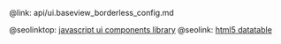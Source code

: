 @link: api/ui.baseview_borderless_config.md

@seolinktop: [javascript ui components library](https://webix.com)
@seolink: [html5 datatable](https://webix.com/widget/datatable/)
